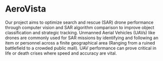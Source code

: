 # AeroVista
Our project aims to optimize search and rescue (SAR) drone performance through computer vision and SAR algorithm comparison to improve object classification and strategic tracking. Unmanned Aerial Vehicles (UAVs) like drones are commonly used for SAR missions by identifying and following an item or personnel across a finite geographical area (Ranging from a ruined battlefield to a crowded public mall). UAV performance can prove critical in life or death crises where speed and accuracy are vital.

